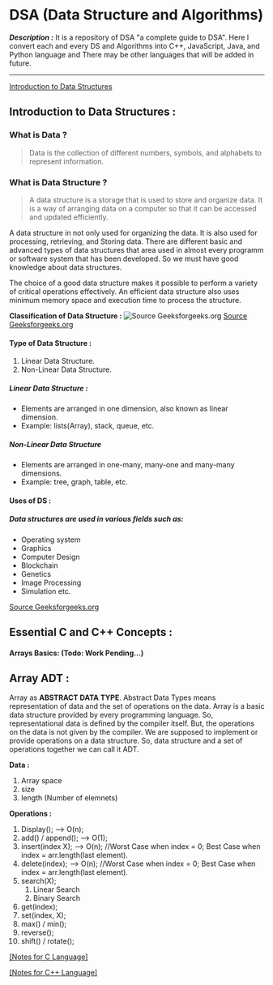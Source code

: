# DSA (Data Structure and Algorithms)
***Description :*** 
It is a repository of DSA "a complete guide to DSA". Here I convert each and every DS and Algorithms into C++, JavaScript, Java, and Python language and There may be other languages that will be added in future.

---


[Introduction to Data Structures](#introduction-to-data-structures)


## Introduction to Data Structures :
### What is Data ?

> Data is the collection of different numbers, symbols, and alphabets to represent information.

### What is Data Structure ?
> A data structure is a storage that is used to store and organize data. It is a way of arranging data on a computer so that it can be accessed and updated efficiently.

A data structure in not only used for organizing the data. It is also used for processing, retrieving, and Storing data. There are different basic and advanced types of data structures that area used in almost every programm or software system that has been developed. So we must have good knowledge about data structures.

The choice of a good data structure makes it possible to perform a variety of critical operations effectively. An efficient data structure also uses minimum memory space and execution time to process the structure.

**Classification of Data Structure :**
![Source Geeksforgeeks.org](https://media.geeksforgeeks.org/wp-content/uploads/20220520182504/ClassificationofDataStructure-660x347.jpg)
[Source Geeksforgeeks.org](https://www.geeksforgeeks.org/data-structures/)

#### Type of Data Structure :
1. Linear Data Structure.
2. Non-Linear Data Structure.

##### Linear Data Structure :
- Elements are arranged in one dimension, also known as linear dimension.
- Example: lists(Array), stack, queue, etc.

##### Non-Linear Data Structure

- Elements are arranged in one-many, many-one and many-many dimensions.
- Example: tree, graph, table, etc.

#### Uses of DS :

##### Data structures are used in various fields such as:

- Operating system
- Graphics
- Computer Design
- Blockchain
- Genetics
- Image Processing
- Simulation etc.

[Source Geeksforgeeks.org](https://www.geeksforgeeks.org/introduction-to-data-structures/?ref=lbp)


## Essential C and C++ Concepts :

#### Arrays Basics: (Todo: Work Pending...)

## Array ADT :

Array as **ABSTRACT DATA TYPE**. Abstract Data Types means representation of data and the set of operations on the data. Array is a basic data structure provided by every programming language. So, representational data is defined by the compiler itself. But, the operations on the data is not given by the compiler. We are supposed to implement or provide operations on a data structure.
So, data structure and a set of operations together we can call it ADT.

**Data :**
1. Array space
2. size
3. length (Number of elemnets)

**Operations :**
1. Display();           --> O(n);
2. add() / append();    --> O(1);
3. insert(index X);     --> O(n);   //Worst Case when index = 0; Best Case when index = arr.length(last element).
4. delete(index);       --> O(n);   //Worst Case when index = 0; Best Case when index = arr.length(last element).
5. search(X);           
   1. Linear Search
   2. Binary Search
6. get(index);
7. set(index, X);
8. max() / min();
9.  reverse();
10. shift() / rotate();

[[Notes for C Language]](./01_Array_ADT/01-Array_ADT-in-C-Lang.md)

[[Notes for C++ Language]](./01_Array_ADT/Converting%20C%20to%20C%2B%2B/Array-ADT-in-C%2B%2B.cpp)



